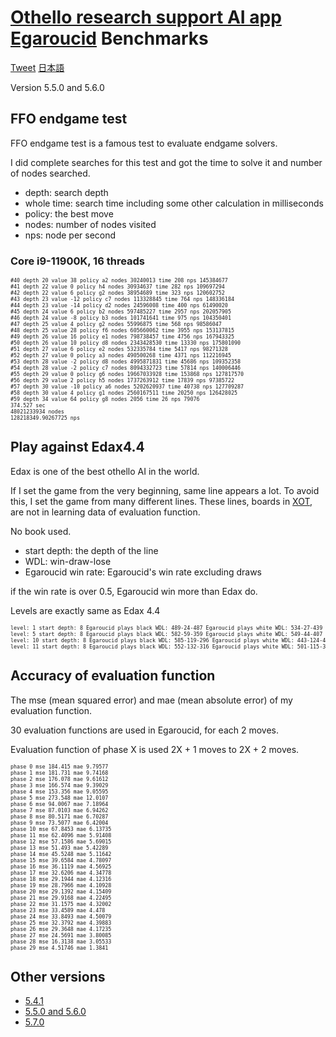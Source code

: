 # [Othello research support AI app Egaroucid](https://www.egaroucid-app.nyanyan.dev/) Benchmarks

<a href="https://twitter.com/share?ref_src=twsrc%5Etfw" class="twitter-share-button" data-text="Othello research support AI app Egaroucid" data-url="https://www.egaroucid-app.nyanyan.dev/" data-hashtags="egaroucid" data-related="takuto_yamana,Nyanyan_Cube" data-show-count="false">Tweet</a><script async src="https://platform.twitter.com/widgets.js" charset="utf-8"></script> <a href=./../ja/>日本語</a>

Version 5.5.0 and 5.6.0

## FFO endgame test

FFO endgame test is a famous test to evaluate endgame solvers.

I did complete searches for this test and got the time to solve it and number of nodes searched.

* depth: search depth
* whole time: search time including some other calculation in milliseconds
* policy: the best move
* nodes: number of nodes visited
* nps: node per second

### Core i9-11900K, 16 threads

<div style="font-size:60%"><pre>#40 depth 20 value 38 policy a2 nodes 30240013 time 208 nps 145384677
#41 depth 22 value 0 policy h4 nodes 30934637 time 282 nps 109697294
#42 depth 22 value 6 policy g2 nodes 38954689 time 323 nps 120602752
#43 depth 23 value -12 policy c7 nodes 113328845 time 764 nps 148336184
#44 depth 23 value -14 policy d2 nodes 24596008 time 400 nps 61490020
#45 depth 24 value 6 policy b2 nodes 597485227 time 2957 nps 202057905
#46 depth 24 value -8 policy b3 nodes 101741641 time 975 nps 104350401
#47 depth 25 value 4 policy g2 nodes 55996875 time 568 nps 98586047
#48 depth 25 value 28 policy f6 nodes 605660062 time 3955 nps 153137815
#49 depth 26 value 16 policy e1 nodes 798738457 time 4756 nps 167943325
#50 depth 26 value 10 policy d8 nodes 2343428530 time 13330 nps 175801090
#51 depth 27 value 6 policy e2 nodes 532335784 time 5417 nps 98271328
#52 depth 27 value 0 policy a3 nodes 490500268 time 4371 nps 112216945
#53 depth 28 value -2 policy d8 nodes 4995871831 time 45686 nps 109352358
#54 depth 28 value -2 policy c7 nodes 8094332723 time 57814 nps 140006446
#55 depth 29 value 0 policy g6 nodes 19667033928 time 153868 nps 127817570
#56 depth 29 value 2 policy h5 nodes 1737263912 time 17839 nps 97385722
#57 depth 30 value -10 policy a6 nodes 5202620937 time 40738 nps 127709287
#58 depth 30 value 4 policy g1 nodes 2560167511 time 20250 nps 126428025
#59 depth 34 value 64 policy g8 nodes 2056 time 26 nps 79076
374.527 sec
48021233934 nodes
128218349.90267725 nps</pre></div>






## Play against Edax4.4

Edax is one of the best othello AI in the world.

If I set the game from the very beginning, same line appears a lot. To avoid this, I set the game from many different lines. These lines, boards in [XOT](https://berg.earthlingz.de/xot/index.php), are not in learning data of evaluation function.

No book used.

* start depth: the depth of the line
* WDL: win-draw-lose
* Egaroucid win rate: Egaroucid's win rate excluding draws

if the win rate is over 0.5, Egaroucid win more than Edax do.

Levels are exactly same as Edax 4.4

<div style="font-size:60%"><pre>level: 1 start depth: 8 Egaroucid plays black WDL: 489-24-487 Egaroucid plays white WDL: 534-27-439 Egaroucid win rate: 0.5248845561826577
level: 5 start depth: 8 Egaroucid plays black WDL: 582-59-359 Egaroucid plays white WDL: 549-44-407 Egaroucid win rate: 0.5962045334739061
level: 10 start depth: 8 Egaroucid plays black WDL: 585-119-296 Egaroucid plays white WDL: 443-124-433 Egaroucid win rate: 0.585088218554354
level: 11 start depth: 8 Egaroucid plays black WDL: 552-132-316 Egaroucid plays white WDL: 501-115-384 Egaroucid win rate: 0.6006845407872219</pre></div>




## Accuracy of evaluation function

The mse (mean squared error) and mae (mean absolute error) of my evaluation function.

30 evaluation functions are used in Egaroucid, for each 2 moves.

Evaluation function of phase X is used 2X + 1 moves to 2X + 2 moves.

<div style="font-size:60%"><pre>phase 0 mse 184.415 mae 9.79577
phase 1 mse 181.731 mae 9.74168
phase 2 mse 176.078 mae 9.61612
phase 3 mse 166.574 mae 9.39029
phase 4 mse 153.356 mae 9.05595
phase 5 mse 273.548 mae 12.0107
phase 6 mse 94.0067 mae 7.18964
phase 7 mse 87.0103 mae 6.94262
phase 8 mse 80.5171 mae 6.70287
phase 9 mse 73.5077 mae 6.42004
phase 10 mse 67.8453 mae 6.13735
phase 11 mse 62.4096 mae 5.91408
phase 12 mse 57.1586 mae 5.69015
phase 13 mse 51.493 mae 5.42289
phase 14 mse 45.5248 mae 5.11642
phase 15 mse 39.6584 mae 4.78097
phase 16 mse 36.1119 mae 4.56925
phase 17 mse 32.6206 mae 4.34778
phase 18 mse 29.1944 mae 4.12316
phase 19 mse 28.7966 mae 4.10928
phase 20 mse 29.1392 mae 4.15409
phase 21 mse 29.9168 mae 4.22495
phase 22 mse 31.1575 mae 4.32002
phase 23 mse 33.4589 mae 4.478
phase 24 mse 33.8493 mae 4.50079
phase 25 mse 32.3792 mae 4.39883
phase 26 mse 29.3648 mae 4.17235
phase 27 mse 24.5691 mae 3.80085
phase 28 mse 16.3138 mae 3.05533
phase 29 mse 4.51746 mae 1.3841</pre></div>



## Other versions

* [5.4.1](./../5_4_1)
* [5.5.0 and 5.6.0](./../5_5_0)
* [5.7.0](./../5_7_0)

